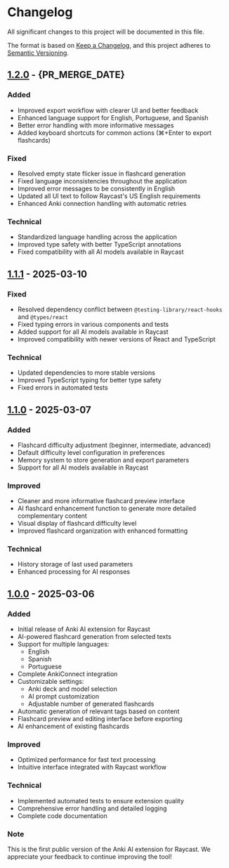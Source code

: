 # Changelog

All significant changes to this project will be documented in this file.

The format is based on [Keep a Changelog](https://keepachangelog.com/en/1.0.0/),
and this project adheres to [Semantic Versioning](https://semver.org/spec/v2.0.0.html).

## [1.2.0] - {PR_MERGE_DATE}

### Added
- Improved export workflow with clearer UI and better feedback
- Enhanced language support for English, Portuguese, and Spanish
- Better error handling with more informative messages
- Added keyboard shortcuts for common actions (⌘+Enter to export flashcards)

### Fixed
- Resolved empty state flicker issue in flashcard generation
- Fixed language inconsistencies throughout the application
- Improved error messages to be consistently in English
- Updated all UI text to follow Raycast's US English requirements
- Enhanced Anki connection handling with automatic retries

### Technical
- Standardized language handling across the application
- Improved type safety with better TypeScript annotations
- Fixed compatibility with all AI models available in Raycast

## [1.1.1] - 2025-03-10

### Fixed
- Resolved dependency conflict between `@testing-library/react-hooks` and `@types/react`
- Fixed typing errors in various components and tests
- Added support for all AI models available in Raycast
- Improved compatibility with newer versions of React and TypeScript

### Technical
- Updated dependencies to more stable versions
- Improved TypeScript typing for better type safety
- Fixed errors in automated tests

## [1.1.0] - 2025-03-07

### Added
- Flashcard difficulty adjustment (beginner, intermediate, advanced)
- Default difficulty level configuration in preferences
- Memory system to store generation and export parameters
- Support for all AI models available in Raycast

### Improved
- Cleaner and more informative flashcard preview interface
- AI flashcard enhancement function to generate more detailed complementary content
- Visual display of flashcard difficulty level
- Improved flashcard organization with enhanced formatting

### Technical
- History storage of last used parameters
- Enhanced processing for AI responses

## [1.0.0] - 2025-03-06

### Added
- Initial release of Anki AI extension for Raycast
- AI-powered flashcard generation from selected texts
- Support for multiple languages:
  - English
  - Spanish
  - Portuguese
- Complete AnkiConnect integration
- Customizable settings:
  - Anki deck and model selection
  - AI prompt customization
  - Adjustable number of generated flashcards
- Automatic generation of relevant tags based on content
- Flashcard preview and editing interface before exporting
- AI enhancement of existing flashcards

### Improved
- Optimized performance for fast text processing
- Intuitive interface integrated with Raycast workflow

### Technical
- Implemented automated tests to ensure extension quality
- Comprehensive error handling and detailed logging
- Complete code documentation

### Note
This is the first public version of the Anki AI extension for Raycast. We appreciate your feedback to continue improving the tool!

[1.2.0]: https://github.com/your-username/anki-raycast-ai/releases/tag/v1.2.0
[1.1.1]: https://github.com/your-username/anki-raycast-ai/releases/tag/v1.1.1
[1.1.0]: https://github.com/your-username/anki-raycast-ai/releases/tag/v1.1.0
[1.0.0]: https://github.com/your-username/anki-raycast-ai/releases/tag/v1.0.0
